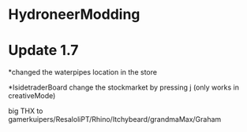 # HydroneerModding

# Update 1.7

*changed the waterpipes location in the store

*IsidetraderBoard change the stockmarket by pressing j (only works in creativeMode) 

big THX to gamerkuipers/ResaloliPT/Rhino/Itchybeard/grandmaMax/Graham
